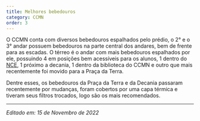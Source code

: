 ```yaml
---
title: Melhores bebedouros
category: CCMN
order: 3
---
```

O CCMN conta com diversos bebedouros espalhados pelo prédio, o 2° e o 3° andar possuem bebedouros na parte central dos andares, bem de frente para as escadas. O térreo é o andar com mais bebedouros espalhados por ele, possuindo 4 em posições bem acessíveis para os alunos, 1 dentro do [NCE](http://portal.nce.ufrj.br/), 1 próximo a decania, 1 dentro da biblioteca do CCMN e outro que mais recentemente foi movido para a Praça da Terra.

Dentre esses, os bebedouros da Praça da Terra e da Decania passaram recentemente por mudanças, foram cobertos por uma capa térmica e tiveram seus filtros trocados, logo são os mais recomendados.

---

*Editado em: 15 de Novembro de 2022*
